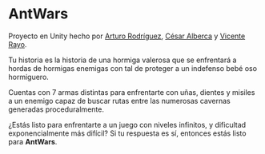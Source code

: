 # AntWars

Proyecto en Unity hecho por [Arturo Rodríguez](https://github.com/ArturoRodriguezRomero), [César Alberca](https://github.com/cesalberca) y [Vicente Rayo](https://github.com/VicenteRayo). 

Tu historia es la historia de una hormiga valerosa que se enfrentará a hordas de hormigas enemigas con tal de proteger a un indefenso bebé oso hormiguero.

Cuentas con 7 armas distintas para enfrentarte con uñas, dientes y misiles a un enemigo capaz de buscar rutas entre las numerosas cavernas generadas proceduralmente.

¿Estás listo para enfrentarte a un juego con niveles infinitos, y dificultad exponencialmente más difícil? Si tu respuesta es sí, entonces estás listo para __AntWars__.
